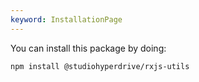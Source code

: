 ```yaml
---
keyword: InstallationPage
---
```


You can install this package by doing:
```shell
npm install @studiohyperdrive/rxjs-utils
